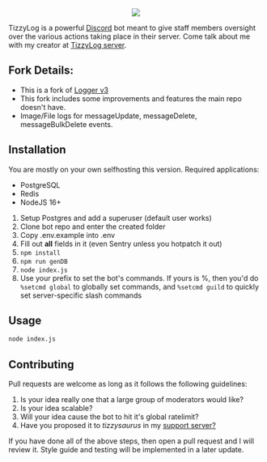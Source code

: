 <center>
  <img src="https://cdn.discordapp.com/avatars/1223274176786206853/8729a911ab234be299554a5ba006621d.png" />
</center>

TizzyLog is a powerful [Discord](https://discord.com) bot meant to give staff members oversight over the various actions taking place in their server. Come talk about me with my creator at [TizzyLog server](https://discord.gg/WYTxVjzHnc).

## Fork Details: 
- This is a fork of [Logger v3](https://github.com/curtisf/logger)
 - This fork includes some improvements and features the main repo doesn't have. 
  - Image/File logs for messageUpdate, messageDelete, messageBulkDelete events.

## Installation

You are mostly on your own selfhosting this version. Required applications:
- PostgreSQL
- Redis
- NodeJS 16+

1. Setup Postgres and add a superuser (default user works)
2. Clone bot repo and enter the created folder
3. Copy .env.example into .env
4. Fill out **all** fields in it (even Sentry unless you hotpatch it out)
5. `npm install`
6. `npm run genDB`
7. `node index.js`
8. Use your prefix to set the bot's commands. If yours is %, then you'd do `%setcmd global` to globally set commands, and `%setcmd guild` to quickly set server-specific slash commands

## Usage

```bash
node index.js
```

## Contributing
Pull requests are welcome as long as it follows the following guidelines:
1. Is your idea really one that a large group of moderators would like?
2. Is your idea scalable?
3. Will your idea cause the bot to hit it's global ratelimit?
4. Have you proposed it to *tizzysaurus* in my [support server?](https://discord.gg/WYTxVjzHnc)

If you have done all of the above steps, then open a pull request and I will review it. Style guide and testing will be implemented in a later update.
